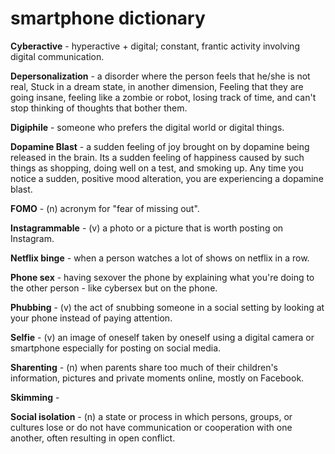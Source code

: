 # smartphone dictionary

__Cyberactive__ - hyperactive + digital; constant, frantic activity involving digital communication.

__Depersonalization__ - a disorder where the person feels that he/she is not real, Stuck in a dream state, in another dimension, Feeling that they are going insane, feeling like a zombie or robot, losing track of time, and can't stop thinking of thoughts that bother them.

__Digiphile__ - someone who prefers the digital world or digital things.

__Dopamine Blast__ - a sudden feeling of joy brought on by dopamine being released in the brain. Its a sudden feeling of happiness caused by such things as shopping, doing well on a test, and smoking up. Any time you notice a sudden, positive mood alteration, you are experiencing a dopamine blast.

__FOMO__ - (n) acronym for "fear of missing out".

__Instagrammable__ - (v) a photo or a picture that is worth posting on Instagram.

__Netflix binge__ - when a person watches a lot of shows on netflix in a row.

__Phone sex__ - having sexover the phone by explaining what you're doing to the other person - like cybersex but on the phone.

__Phubbing__ - (v) the act of snubbing someone in a social setting by looking at your phone instead of paying attention.

__Selfie__ - (v) an image of oneself taken by oneself using a digital camera or smartphone especially for posting on social media.

__Sharenting__ - (n) when parents share too much of their children's information, pictures and private moments online, mostly on Facebook.

__Skimming__ - 

__Social isolation__ - (n) a state or process in which persons, groups, or cultures lose or do not have communication or cooperation with one another, often resulting in open conflict.
